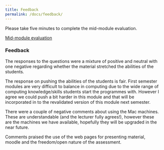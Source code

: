 ```yaml
---
title: Feedback
permalink: /docs/feedback/
---
```


Please take five minutes to complete the mid-module evaluation.  

[Mid-module evaluation](https://ysj.onlinesurveys.ac.uk/games-fundamentals-2021-22)

### Feedback 

The responses to the questions were a mixture of positive and neutral with one negative regarding whether the material stretched the abilities of the students.  

The response on pushing the abilities of the students is fair. First semester modules are very difficult to balance in computing due to the wide range of computing knowledge/skills students start the programmes with. However I agree we could push a bit harder in this module and that will be incorporated in to the revalidated version of this module next semester.  

There were a couple of negative comments about using the Mac machines. These are understandable (and the lecturer fully agrees!), however these are the machines we have available, hopefully they will be upgraded in the near future.  

Comments praised the use of the web pages for presenting material, moodle and the freedom/open nature of the assessment.  

